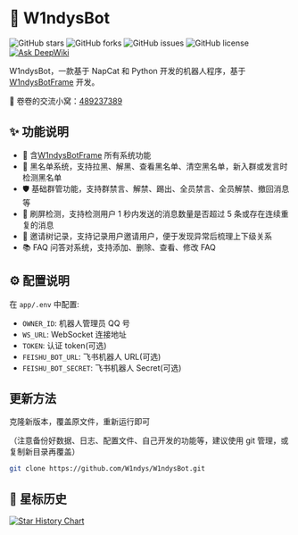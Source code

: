 # 🤖 W1ndysBot

![GitHub stars](https://img.shields.io/github/stars/W1ndys/W1ndysBot?style=flat-square)
![GitHub forks](https://img.shields.io/github/forks/W1ndys/W1ndysBot?style=flat-square)
![GitHub issues](https://img.shields.io/github/issues/W1ndys/W1ndysBot?style=flat-square)
![GitHub license](https://img.shields.io/github/license/W1ndys/W1ndysBot?style=flat-square)
[![Ask DeepWiki](https://deepwiki.com/badge.svg)](https://deepwiki.com/W1ndys/W1ndysBot)

W1ndysBot，一款基于 NapCat 和 Python 开发的机器人程序，基于[W1ndysBotFrame](https://github.com/W1ndysBot/W1ndysBotFrame) 开发。

🐧 卷卷的交流小窝：[489237389](https://qm.qq.com/q/rbV2dAvBRK)

## ✨ 功能说明

- 🧩 含[W1ndysBotFrame](https://github.com/W1ndysBot/W1ndysBotFrame) 所有系统功能
- 🚫 黑名单系统，支持拉黑、解黑、查看黑名单、清空黑名单，新入群或发言时检测黑名单
- 🛡️ 基础群管功能，支持群禁言、解禁、踢出、全员禁言、全员解禁、撤回消息等
- 🔄 刷屏检测，支持检测用户 1 秒内发送的消息数量是否超过 5 条或存在连续重复的消息
- 🌳 邀请树记录，支持记录用户邀请用户，便于发现异常后梳理上下级关系
- 📚 FAQ 问答对系统，支持添加、删除、查看、修改 FAQ

## ⚙️ 配置说明

在 `app/.env` 中配置:

- `OWNER_ID`: 机器人管理员 QQ 号
- `WS_URL`: WebSocket 连接地址
- `TOKEN`: 认证 token(可选)
- `FEISHU_BOT_URL`: 飞书机器人 URL(可选)
- `FEISHU_BOT_SECRET`: 飞书机器人 Secret(可选)

## 更新方法

克隆新版本，覆盖原文件，重新运行即可

（注意备份好数据、日志、配置文件、自己开发的功能等，建议使用 git 管理，或复制新目录再覆盖）

```bash
git clone https://github.com/W1ndys/W1ndysBot.git
```

## 🌟 星标历史

[![Star History Chart](https://api.star-history.com/svg?repos=W1ndys/W1ndysBot&type=Date)](https://star-history.com/#W1ndys/W1ndysBot&Date)
